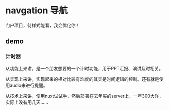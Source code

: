# navgation 导航

门户项目，待样式能看，我会优化你！

## demo

### 计时器

从功能上来讲，是一个朋友想要的一个计时功能，用于PPT汇报、演讲及时相关。

从实现上来讲，实现起来的相对比较有难度的其实是时间逻辑的控制。还有就是使用audio来进行提醒。

从技术上来讲，使用nuxt试试手，然后部署在去年买的server上，一年300大洋，实际上没有用几天……